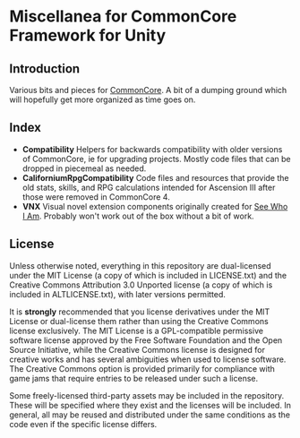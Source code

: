 # Miscellanea for CommonCore Framework for Unity

## Introduction

Various bits and pieces for [CommonCore](https://github.com/XCVG/commoncore/). A bit of a dumping ground which will hopefully get more organized as time goes on.

## Index

* **Compatibility** Helpers for backwards compatibility with older versions of CommonCore, ie for upgrading projects. Mostly code files that can be dropped in piecemeal as needed.
* **CaliforniumRpgCompatibility** Code files and resources that provide the old stats, skills, and RPG calculations intended for Ascension III after those were removed in CommonCore 4.
* **VNX** Visual novel extension components originally created for [See Who I Am](https://xcvg.itch.io/see-who-i-am). Probably won't work out of the box without a bit of work.

## License

Unless otherwise noted, everything in this repository are dual-licensed under the MIT License (a copy of which is included in LICENSE.txt) and the Creative Commons Attribution 3.0 Unported license (a copy of which is included in ALTLICENSE.txt), with later versions permitted.

It is **strongly** recommended that you license derivatives under the MIT License or dual-license them rather than using the Creative Commons license exclusively. The MIT License is a GPL-compatible permissive software license approved by the Free Software Foundation and the Open Source Initiative, while the Creative Commons license is designed for creative works and has several ambiguities when used to license software. The Creative Commons option is provided primarily for compliance with game jams that require entries to be released under such a license.

Some freely-licensed third-party assets may be included in the repository. These will be specified where they exist and the licenses will be included. In general, all may be reused and distributed under the same conditions as the code even if the specific license differs.